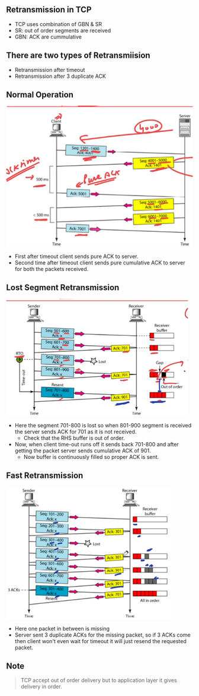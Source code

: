 ## Retransmission in TCP
- TCP uses combination of GBN & SR
- SR: out of order segments are received
- GBN: ACK are cummulative

## There are two types of Retransmiision
- Retransmission after timeout
- Retransmission after 3 duplicate ACK

## Normal Operation
![Alt text](image-18.png)
- First after timeout client sends pure ACK to server.
- Second time after timeout client sends pure cumulative ACK to server for both the packets received.

## Lost Segment Retransmission
![Alt text](image-19.png)
- Here the segment 701-800 is lost so when 801-900 segment is received the server sends ACK for 701 as it is not received.
  - Check that the RHS buffer is out of order.
- Now, when client time-out runs off it sends back 701-800 and after getting the packet server sends cumulative ACK of 901.
  - Now buffer is continuously filled so proper ACK is sent.

## Fast Retransmission
![Alt text](image-20.png)
- Here one packet in between is missing
- Server sent 3 duplicate ACKs for the missing packet, so if 3 ACKs come then client won't even wait for timeout it will just resend the requested packet.

## Note
> TCP accept out of order delivery but to application layer it gives delivery in order.